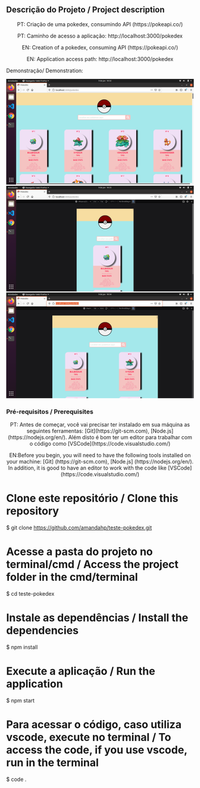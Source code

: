 ## Descrição do Projeto / Project description
<p align="center"> PT: Criação de uma pokedex, consumindo API (https://pokeapi.co/) </p>
<p align="center">PT: Caminho de acesso a aplicação: http://localhost:3000/pokedex </p>
<p align="center"> EN: Creation of a pokedex, consuming API (https://pokeapi.co/) </p>
<p align="center">EN: Application access path: http://localhost:3000/pokedex</p>
<p>Demonstração/ Demonstration:</p>
<img src="src/utils/aplicação/Captura de tela de 2021-01-09 18-32-57.png" alt="responsive design"></img>
<img src="src/utils/aplicação/Captura de tela de 2021-01-09 18-25-21.png" alt="responsive design"></img>
<img src="src/utils/aplicação/Captura de tela de 2021-01-09 18-34-59.png" alt="responsive design"></img>

### Pré-requisitos / Prerequisites
<p align="center"> PT: Antes de começar, você vai precisar ter instalado em sua máquina as seguintes ferramentas:
[Git](https://git-scm.com), [Node.js](https://nodejs.org/en/). 
Além disto é bom ter um editor para trabalhar com o código como [VSCode](https://code.visualstudio.com/)  </p>
<p align="center"> EN:Before you begin, you will need to have the following tools installed on your machine:
[Git] (https://git-scm.com), [Node.js] (https://nodejs.org/en/).
In addition, it is good to have an editor to work with the code like [VSCode] (https://code.visualstudio.com/)
</p>

# Clone este repositório / Clone this repository
$ git clone <https://github.com/amandahp/teste-pokedex.git>

# Acesse a pasta do projeto no terminal/cmd / Access the project folder in the  cmd/terminal
$ cd teste-pokedex

# Instale as dependências / Install the dependencies
$ npm install

# Execute a aplicação / Run the application
$ npm start

# Para acessar o código, caso utiliza vscode, execute no terminal / To access the code, if you use vscode, run in the terminal
$ code .